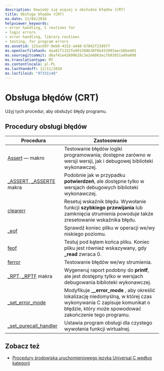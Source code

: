 ```yaml
---
description: Dowiedz się więcej o obsłudze błędów (CRT)
title: Obsługa błędów (CRT)
ms.date: 11/04/2016
helpviewer_keywords:
- error handling, C routines for
- logic errors
- error handling, library routines
- testing, for program errors
ms.assetid: 125ac697-9eb0-4152-a440-b7842f23d97f
ms.openlocfilehash: 4aa81f1152fe991398b38f6b433993aecb8be401
ms.sourcegitcommit: d6af41e42699628c3e2e6063ec7b03931a49a098
ms.translationtype: MT
ms.contentlocale: pl-PL
ms.lasthandoff: 12/11/2020
ms.locfileid: "97331148"
---
```

# <a name="error-handling-crt"></a>Obsługa błędów (CRT)

Użyj tych procedur, aby obsłużyć błędy programu.

## <a name="error-handling-routines"></a>Procedury obsługi błędów

|Procedura|Zastosowanie|
|-------------|---------|
|[Assert](../c-runtime-library/reference/assert-macro-assert-wassert.md) — makro|Testowanie błędów logiki programowania; dostępne zarówno w wersji wersji, jak i debugowej biblioteki wykonawczej.|
|[_ASSERT, _ASSERTE](../c-runtime-library/reference/assert-asserte-assert-expr-macros.md) makra|Podobnie jak w przypadku **potwierdzeń**, ale dostępne tylko w wersjach debugowych biblioteki wykonawczej.|
|[clearerr](../c-runtime-library/reference/clearerr.md)|Resetuj wskaźnik błędu. Wywołanie funkcji **szybkiego przewijania** lub zamknięcia strumienia powoduje także zresetowanie wskaźnika błędu.|
|[_eof](../c-runtime-library/reference/eof.md)|Sprawdź koniec pliku w operacji we/wy niskiego poziomu.|
|[feof](../c-runtime-library/reference/feof.md)|Testuj pod kątem końca pliku. Koniec pliku jest również wskazywany, gdy **_read** zwraca 0.|
|[ferror](../c-runtime-library/reference/ferror.md)|Testowanie błędów we/wy strumienia.|
|[_RPT, _RPTF](../c-runtime-library/reference/rpt-rptf-rptw-rptfw-macros.md) makra|Wygeneruj raport podobny do **printf**, ale jest dostępny tylko w wersjach debugowania biblioteki wykonawczej.|
|[_set_error_mode](../c-runtime-library/reference/set-error-mode.md)|Modyfikuje **__error_mode** , aby określić lokalizację niedomyślną, w której czas wykonywania C zapisuje komunikat o błędzie, który może spowodować zakończenie tego programu.|
|[_set_purecall_handler](../c-runtime-library/reference/get-purecall-handler-set-purecall-handler.md)|Ustawia program obsługi dla czystego wywołania funkcji wirtualnej.|

## <a name="see-also"></a>Zobacz też

- [Procedury środowiska uruchomieniowego języka Universal C według kategorii](../c-runtime-library/run-time-routines-by-category.md)
